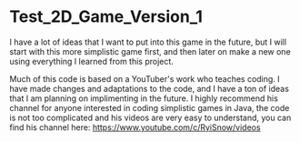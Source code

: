 # Test_2D_Game_Version_1

I have a lot of ideas that I want to put into this game in the future, but I will start with this more simplistic game first, and then later on make a new one using everything I learned from this project. 

Much of this code is based on a YouTuber's work who teaches coding. I have made changes and adaptations to the code, and I have a ton of ideas that I am planning on implimenting in the future. I highly recommend his channel for anyone interested in coding simplistic games in Java, the code is not too complicated and his videos are very easy to understand, you can find his channel here: https://www.youtube.com/c/RyiSnow/videos
